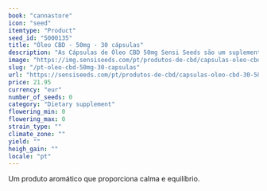 ```yaml
---
book: "cannastore"
icon: "seed"
itemtype: "Product"
seed_id: "5000135"
title: "Óleo CBD - 50mg - 30 cápsulas"
description: "As Cápsulas de Óleo CBD 50mg Sensi Seeds são um suplemento alimentar à base de canabidiol, um componente natural da Cannabis sativa L. Suave e eficaz"
image: "https://img.sensiseeds.com/pt/produtos-de-cbd/capsulas-oleo-cbd-30-50mg-image.png"
slug: "/pt-oleo-cbd-50mg-30-capsulas"
url: "https://sensiseeds.com/pt/produtos-de-cbd/capsulas-oleo-cbd-30-50mg?a_aid=cannastore"
price: 21.95
currency: "eur"
number_of_seeds: 0
category: "Dietary supplement"
flowering_min: 0
flowering_max: 0
strain_type: ""
climate_zone: ""
yield: ""
heigh_gain: ""
locale: "pt"
---
```

Um produto aromático que proporciona calma e equilíbrio.
